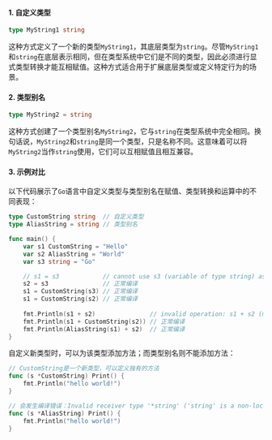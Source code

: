 #### 1. 自定义类型

```go
type MyString1 string
```

这种方式定义了一个新的类型`MyString1`，其底层类型为`string`。尽管`MyString1`和`string`在底层表示相同，但在类型系统中它们是不同的类型，因此必须进行显式类型转换才能互相赋值。这种方式适合用于扩展底层类型或定义特定行为的场景。

#### 2. 类型别名

```go
type MyString2 = string
```

这种方式创建了一个类型别名`MyString2`，它与`string`在类型系统中完全相同。换句话说，`MyString2`和`string`是同一个类型，只是名称不同。这意味着可以将`MyString2`当作`string`使用，它们可以互相赋值且相互兼容。

#### 3. 示例对比

以下代码展示了`Go`语言中自定义类型与类型别名在赋值、类型转换和运算中的不同表现：

```go
type CustomString string  // 自定义类型
type AliasString = string // 类型别名

func main() {
	var s1 CustomString = "Hello"
	var s2 AliasString = "World"
	var s3 string = "Go"

	// s1 = s3            // cannot use s3 (variable of type string) as CustomString value in assignment
	s2 = s3               // 正常编译
	s1 = CustomString(s3) // 正常编译
	s1 = CustomString(s2) // 正常编译
    
    fmt.Println(s1 + s2)               // invalid operation: s1 + s2 (mismatched types CustomString and string)
	fmt.Println(s1 + CustomString(s2)) // 正常编译
	fmt.Println(AliasString(s1) + s2)  // 正常编译
}
```

自定义新类型时，可以为该类型添加方法；而类型别名则不能添加方法：	

```go
// CustomString是一个新类型，可以定义独有的方法
func (s *CustomString) Print() {
	fmt.Println("hello world!")
}

// 会发生编译错误：Invalid receiver type '*string' ('string' is a non-local type)
func (s *AliasString) Print() {
	fmt.Println("hello world!")
}
```

